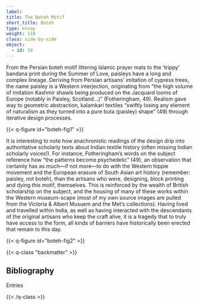 ```yaml
---
label:
title: The Boteh Motif
short_title: Boteh
type: essay
weight: 118
class: side-by-side
object:
  - id: 18
---
```


From the Persian boteh motif littering Islamic prayer mats to the ‘trippy’ bandana print during the Summer of Love, paisleys have a long and complex lineage. Deriving from Persian artisans’ imitation of cypress trees, the name paisley is a Western interjection, originating from “the high volume of imitation Kashmir shawls being produced on the Jacquard looms of Europe (notably in Paisley, Scotland…)” (Fotheringham, 49). Realism gave way to geometric abstraction, kalamkari textiles “swiftly losing any element of naturalism as they turned into a pure buta (paisley) shape” (49) through iterative design processes.

{{< q-figure id="boteh-fig1" >}}

It is interesting to note how anachronistic readings of the design drip into authoritative scholarly texts about Indian textile history (often missing Indian scholarly voices!). For instance, Fotheringham’s words on the subject reference how “the patterns become psychedelic” (49), an observation that certainly has as much—if not more—to do with the Western hippie movement and the European erasure of South Asian art history (remember: paisley, not boteh), than the artisans who were, designing, block printing and dying this motif, themselves. This is reinforced by the wealth of British scholarship on the subject, and the housing of many of these works within the Western museum-scape (most of my own source images are pulled from the Victoria & Albert Musuem and the Met’s collections). Having lived and travelled within India, as well as having interacted with the descendants of the original artisans who keep the craft alive, it is a tragedy that to truly have access to the form, all kinds of barriers have historically been erected that remain to this day.

{{< q-figure id="boteh-fig2" >}}

{{< q-class "backmatter" >}}

## Bibliography

Entries

{{< /q-class >}}
